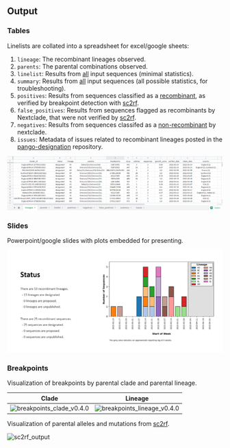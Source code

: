 ## Output

### Tables

Linelists are collated into a spreadsheet for excel/google sheets:

1. `lineage`: The recombinant lineages observed.
1. `parents`: The parental combinations observed.
1. `linelist`: Results from <u>all</u> input sequences (minimal statistics).
1. `summary`: Results from <u>all</u> input sequences (all possible statistics, for troubleshooting).
1. `positives`: Results from sequences classified as a <u>recombinant</u>, as verified by breakpoint detection with [sc2rf](https://github.com/lenaschimmel/sc2rf).
1. `false_positives`: Results from sequences flagged as recombinants by Nextclade, that were not verified by [sc2rf](https://github.com/lenaschimmel/sc2rf).
1. `negatives`: Results from sequences classifed as a <u>non-recombinant</u> by nextclade.
1. `issues`: Metadata of issues related to recombinant lineages posted in the [pango-designation](https://github.com/cov-lineages/pango-designation/issues) repository.

[![excel_output](../../../images/excel_output.png)](
https://docs.google.com/spreadsheets/d/1kVqQScrJneeJ4t7RmSeJTeWVGHecir1CEgq6hl8qirI)

### Slides

Powerpoint/google slides with plots embedded for presenting.

[![powerpoint_output](../../../images/powerpoint_output.png)](https://docs.google.com/presentation/d/1Jo4BYBa2K8kvRnKxo9ZpnqhS86ZLh3D1HTF3E8hfD0Q)

### Breakpoints

Visualization of breakpoints by parental clade and parental lineage.

|                                         Clade                                          |                                         Lineage                                          |
|:--------------------------------------------------------------------------------------:|:----------------------------------------------------------------------------------------:|
| ![breakpoints_clade_v0.4.0](https://raw.githubusercontent.com/ktmeaton/ncov-recombinant/4fbde4b90/images/breakpoints_clade_v0.4.0.png) | ![breakpoints_lineage_v0.4.0](https://raw.githubusercontent.com/ktmeaton/ncov-recombinant/432b6b7/images/breakpoints_lineage_v0.4.0.png) |

Visualization of parental alleles and mutations from [sc2rf](https://github.com/lenaschimmel/sc2rf).

![sc2rf_output](../../../images/sc2rf_output.png)
